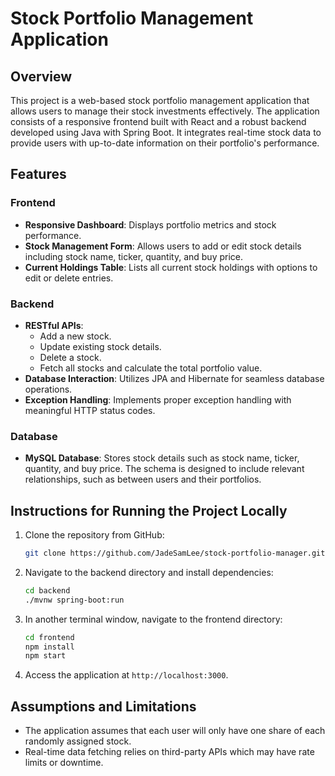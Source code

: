 # Stock Portfolio Management Application

## Overview
This project is a web-based stock portfolio management application that allows users to manage their stock investments effectively. The application consists of a responsive frontend built with React and a robust backend developed using Java with Spring Boot. It integrates real-time stock data to provide users with up-to-date information on their portfolio's performance.

## Features
### Frontend
- **Responsive Dashboard**: Displays portfolio metrics and stock performance.
- **Stock Management Form**: Allows users to add or edit stock details including stock name, ticker, quantity, and buy price.
- **Current Holdings Table**: Lists all current stock holdings with options to edit or delete entries.

### Backend
- **RESTful APIs**:
  - Add a new stock.
  - Update existing stock details.
  - Delete a stock.
  - Fetch all stocks and calculate the total portfolio value.
- **Database Interaction**: Utilizes JPA and Hibernate for seamless database operations.
- **Exception Handling**: Implements proper exception handling with meaningful HTTP status codes.

### Database
- **MySQL Database**: Stores stock details such as stock name, ticker, quantity, and buy price. The schema is designed to include relevant relationships, such as between users and their portfolios.

## Instructions for Running the Project Locally
1. Clone the repository from GitHub:
   ```bash
   git clone https://github.com/JadeSamLee/stock-portfolio-manager.git
   ```
2. Navigate to the backend directory and install dependencies:
   ```bash
   cd backend
   ./mvnw spring-boot:run
   ```
3. In another terminal window, navigate to the frontend directory:
   ```bash
   cd frontend
   npm install
   npm start
   ```
4. Access the application at `http://localhost:3000`.

## Assumptions and Limitations
- The application assumes that each user will only have one share of each randomly assigned stock.
- Real-time data fetching relies on third-party APIs which may have rate limits or downtime.

